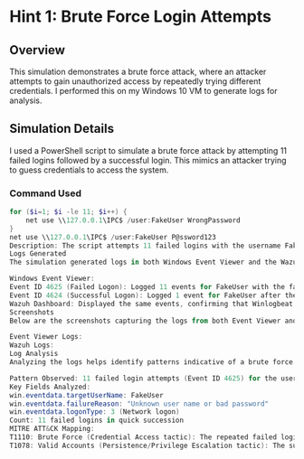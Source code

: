 # Hint 1: Brute Force Login Attempts

## Overview
This simulation demonstrates a brute force attack, where an attacker attempts to gain unauthorized access by repeatedly trying different credentials. I performed this on my Windows 10 VM to generate logs for analysis.

## Simulation Details
I used a PowerShell script to simulate a brute force attack by attempting 11 failed logins followed by a successful login. This mimics an attacker trying to guess credentials to access the system.

### Command Used
```powershell
for ($i=1; $i -le 11; $i++) {
    net use \\127.0.0.1\IPC$ /user:FakeUser WrongPassword
}
net use \\127.0.0.1\IPC$ /user:FakeUser P@ssword123
Description: The script attempts 11 failed logins with the username FakeUser and an incorrect password (WrongPassword), followed by a successful login with the correct password (P@ssword123). The net use command targets the local machine (127.0.0.1) via the IPC$ share, simulating a network logon attempt.
Logs Generated
The simulation generated logs in both Windows Event Viewer and the Wazuh Dashboard, confirming that the activity was captured and forwarded correctly.

Windows Event Viewer:
Event ID 4625 (Failed Logon): Logged 11 events for FakeUser with the failure reason "Unknown user name or bad password".
Event ID 4624 (Successful Logon): Logged 1 event for FakeUser after the failed attempts, indicating a successful login.
Wazuh Dashboard: Displayed the same events, confirming that Winlogbeat successfully forwarded the logs to Wazuh for indexing.
Screenshots
Below are the screenshots capturing the logs from both Event Viewer and Wazuh Dashboard:

Event Viewer Logs:
Wazuh Logs:
Log Analysis
Analyzing the logs helps identify patterns indicative of a brute force attack, which can be used to develop detection rules.

Pattern Observed: 11 failed login attempts (Event ID 4625) for the user FakeUser within a short time frame (e.g., within a minute), followed by a successful login (Event ID 4624).
Key Fields Analyzed:
win.eventdata.targetUserName: FakeUser
win.eventdata.failureReason: "Unknown user name or bad password"
win.eventdata.logonType: 3 (Network logon)
Count: 11 failed logins in quick succession
MITRE ATT&CK Mapping:
T1110: Brute Force (Credential Access tactic): The repeated failed login attempts indicate a brute force attack to guess credentials.
T1078: Valid Accounts (Persistence/Privilege Escalation tactic): The successful login after failed attempts suggests the attacker gained access using valid credentials.
